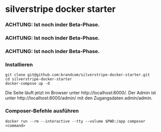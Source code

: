 # silverstripe docker starter

### ACHTUNG: Ist noch inder Beta-Phase.
### ACHTUNG: Ist noch inder Beta-Phase.
### ACHTUNG: Ist noch inder Beta-Phase.

### Installieren

```
git clone git@github.com:brandcom/silverstripe-docker-starter.git
cd silverstripe-docker-starter
docker-compose up -d
```

Die Seite läuft jetzt im Browser unter http://localhost:8000/. Der Admin ist unter http://localhost:8000/admin/ mit den Zugangsdaten admin/admin.


### Composer-Befehle ausführen

```
docker run --rm --interactive --tty --volume $PWD:/app composer <command>
```
